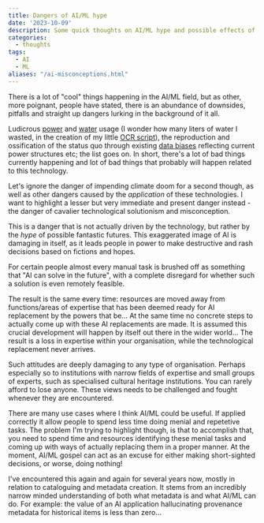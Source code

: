 ```yaml
---
title: Dangers of AI/ML hype
date: '2023-10-09'
description: Some quick thoughts on AI/ML hype and possible effects of jumping on the bandwagon.
categories: 
  - thoughts
tags:
  - AI
  - ML
aliases: "/ai-misconceptions.html"
---
```


There is a lot of "cool" things happening in the AI/ML field, but as other, more poignant, people have stated, there is an abundance of downsides, pitfalls and straight up dangers lurking in the background of it all. 

Ludicrous [power](https://www.bloomberg.com/news/articles/2023-03-09/how-much-energy-do-ai-and-chatgpt-use-no-one-knows-for-sure) and [water](https://arxiv.org/pdf/2304.03271.pdf) usage (I wonder how many liters of water I wasted, in the creation of my little [OCR script](https://torbjorn.no/text-extraction.html)), the reproduction and ossification of the status quo through existing [data biases](https://www.nytimes.com/2021/03/15/technology/artificial-intelligence-google-bias.html) reflecting current power structures etc; the list goes on. 
In short, there's a lot of bad things currently happening and lot of  bad things that probably will happen related to this technology.

Let's ignore the danger of impending climate doom for a second though, as well as other dangers caused by the *application* of these technologies. 
I want to highlight a lesser but very immediate and present danger instead - the danger of cavalier technological solutionism and misconception.

This is a danger that is not actually driven by the technology, but rather by the *hype* of possible fantastic futures. 
This exaggerated image of AI is damaging in itself, as it leads people in power to make destructive and rash decisions based on fictions and hopes. 

For certain people almost every manual task is brushed off as something that "AI can solve in the future", with a complete disregard for whether such a solution is even remotely feasible. 

The result is the same every time: resources are moved away from functions/areas of expertise that has been deemed ready for AI replacement by the powers that be... 
At the same time no concrete steps to actually come up with these AI replacements are made. 
It is assumed this crucial development will happen by itself out there in the wider world... 
The result is a loss in expertise within your organisation, while the technological replacement never arrives. 

Such attitudes are deeply damaging to any type of organisation. 
Perhaps especially so to institutions with narrow fields of expertise and small groups of experts, such as specialised cultural heritage institutions. 
You can rarely afford to lose anyone. 
These views needs to be challenged and fought whenever they are encountered.

There are many use cases where I think AI/ML could be useful. 
If applied correctly it allow people to spend less time doing menial and repetetive tasks. 
The problem I'm trying to highlight though, is that to accomplish that, you need to spend time and resources identifying these menial tasks and coming up with ways of actually replacing them in a proper manner. 
At the moment, AI/ML gospel can act as an excuse for either making short-sighted decisions, or worse, doing nothing!

I've encountered this again and again for several years now, mostly in relation to cataloguing and metadata creation. 
It stems from an incredibly narrow minded understanding of both what metadata is and what AI/ML can do. 
For example: the value of an AI application hallucinating provenance metadata for historical items is less than zero...

